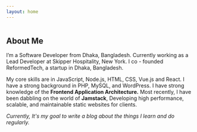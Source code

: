 ```yaml
---
layout: home
---
```

<div class="container">
        <section class="hero-section">
          <figure class="image-container">
            <img
              src="https://avatars.githubusercontent.com/u/1593663?v=4"
              alt=""
            />
          </figure>
          <div class="hero-section__intro">
            <h2 class="hero-section__intro-hello">
              About Me
            </h2>
            <div class="hero-section__intro-text">
              <p>
                I’m a Software Developer from Dhaka, Bangladesh. Currently
                working as a Lead Developer at <a>Skipper Hospitality</a>, New
                York. I co - founded ReformedTech, a startup in Dhaka,
                Bangladesh.
              </p>
              <p>
                My core skills are in JavaScript, Node.js, HTML, CSS, Vue.js and
                React. I have a strong background in PHP, MySQL, and WordPress.
                I have strong knowledge of the
                <b>Frontend Application Architecture.</b> Most recently, I have
                been dabbling on the world of <b>Jamstack</b>, Developing high
                performance, scalable, and maintainable static websites for
                clients.
              </p>
              <em
                >Currently, It's my goal to write a blog about the things I
                learn and do regularly.</em
              >
            </div>
          </div>
        </section>
</div>

